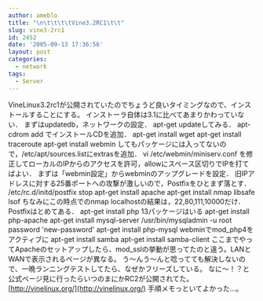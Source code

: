 ```yaml
---
author: ameblo
title: "\n\t\t\t\tVine3.2RC1\t\t"
slug: vine3-2rc1
id: 2452
date: '2005-09-13 17:36:56'
layout: post
categories:
  - network
tags:
  - Server
---
```


VineLinux3.2rc1が公開されていたのでちょうど良いタイミングなので、インストールすることにする。 インストーラ自体は3.1に比べてあまりかわっていない． まずはupdatedb，ネットワークの設定． apt-get updateしてみる． apt-cdrom add でインストールCDを追加． apt-get install wget apt-get install traceroute apt-get install webmin してもパッケージには入ってないので，/etc/apt/sources.listにextrasを追加． vi /etc/webmin/miniserv.conf を修正してローカルのIPからのアクセスを許可，allowにスペース区切りでIPを打てばよい． まずは「webmin設定」からwebminのアップグレードを設定． 旧IPアドレスに対する25番ポートへの攻撃が激しいので，Postfixをひとまず落とす． /etc/rc.d/initd/postfix stop apt-get install apache apt-get install nmap libsafe lsof ちなみにこの時点でのnmap localhostの結果は，22,80,111,10000だけ．Postfixはとめてある． apt-get install php 13パッケージはいる apt-get install php-apache apt-get install mysql-server /usr/bin/mysqladmin -u root password 'new-password' apt-get install php-mysql webminでmod_php4をアクティブに apt-get install samba apt-get install samba-client ここまでやってApacheのセットアップしたら、mod_sslの挙動が思ってたのと違う。LANとWANで表示されるページが異なる。 う～んう～んと唸ってても解決しないので、一晩ランニングテストしてたら、なぜかフリーズしている。 なに～！？と公式ページ見に行ったらいつのまにかRC2が公開されてた。 [http://vinelinux.org/](http://vinelinux.org/) 手順メモっといてよかった…。